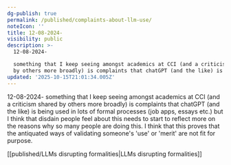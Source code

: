 ```yaml
---
dg-publish: true
permalink: /published/complaints-about-llm-use/
noteIcon: ''
title: 12-08-2024-
visibility: public
description: >-
  12-08-2024-

  something that I keep seeing amongst academics at CCI (and a criticism shared
  by others more broadly) is complaints that chatGPT (and the like) is b
updated: '2025-10-15T21:01:34.005Z'
---
```


12-08-2024-
something that I keep seeing amongst academics at CCI (and a criticism shared by others more broadly) is complaints that chatGPT (and the like) is being used in lots of formal processes (job apps, essays etc.) but I think that disdain people feel about this needs to start to reflect more on the reasons why so many people are doing this. I think that this proves that the antiquated ways of validating someone's 'use' or 'merit' are not fit for purpose. 

[[published/LLMs disrupting formalities\|LLMs disrupting formalities]]
